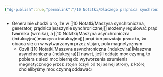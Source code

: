 ```yaml
---
{"dg-publish":true,"permalink":"/10 Notatki/Dlaczego prądnica synchroniczna może być źródłem mocy biernej, a prądnica asynchroniczna – nie/","tags":["wiedza/zettel"]}
---
```


* Generalnie chodzi o to, że w [[10 Notatki/Maszyna synchroniczna, generator, prądnica\|maszynie synchronicznej]] możemy regulować prąd twornika (wirnika), a [[10 Notatki/Maszyna asynchroniczna (indukcyjna)\|maszynie indukcyjnej]] prąd ten powstaje przez to, że obraca się on w wytwarzanym przez stojan, polu magnetycznym
	* Czyli [[10 Notatki/Maszyna asynchroniczna (indukcyjna)\|Maszyna asynchroniczna (indukcyjna)]] nawet, jeśli oddaje moc czynną, to pobiera z sieci moc bierną do wytworzenia strumienia magnetycznego przez stojan (czyli od tej samej strony, z której chcielibyśmy moc czynną oddawać)